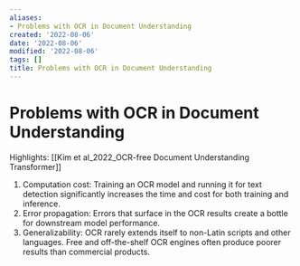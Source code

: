 ```yaml
---
aliases:
- Problems with OCR in Document Understanding
created: '2022-08-06'
date: '2022-08-06'
modified: '2022-08-06'
tags: []
title: Problems with OCR in Document Understanding
---
```


# Problems with OCR in Document Understanding

Highlights: [[Kim et al_2022_OCR-free Document Understanding Transformer]]

1. Computation cost: Training an OCR model and running it for text detection significantly increases the time and cost for both training and inference.
2. Error propagation: Errors that surface in the OCR results create a bottle for downstream model performance.
3. Generalizability: OCR rarely extends itself to non-Latin scripts and other languages. Free and off-the-shelf OCR engines often produce poorer results than commercial products.